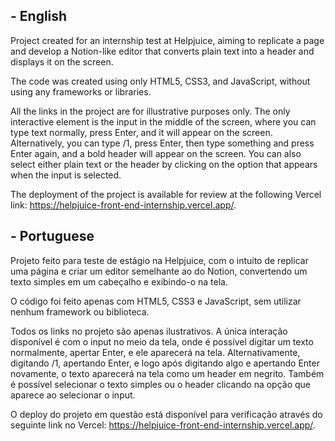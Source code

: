 ## - English

Project created for an internship test at Helpjuice, aiming to replicate a page and develop a Notion-like editor that converts plain text into a header and displays it on the screen.

The code was created using only HTML5, CSS3, and JavaScript, without using any frameworks or libraries.

All the links in the project are for illustrative purposes only. The only interactive element is the input in the middle of the screen, where you can type text normally, press Enter, and it will appear on the screen. Alternatively, you can type /1, press Enter, then type something and press Enter again, and a bold header will appear on the screen. You can also select either plain text or the header by clicking on the option that appears when the input is selected.

The deployment of the project is available for review at the following Vercel link: https://helpjuice-front-end-internship.vercel.app/.

## - Portuguese

Projeto feito para teste de estágio na Helpjuice, com o intuito de replicar uma página e criar um editor semelhante ao do Notion, convertendo um texto simples em um cabeçalho e exibindo-o na tela.

O código foi feito apenas com HTML5, CSS3 e JavaScript, sem utilizar nenhum framework ou biblioteca.

Todos os links no projeto são apenas ilustrativos. A única interação disponível é com o input no meio da tela, onde é possível digitar um texto normalmente, apertar Enter, e ele aparecerá na tela. Alternativamente, digitando /1, apertando Enter, e logo após digitando algo e apertando Enter novamente, o texto aparecerá na tela como um header em negrito. Também é possível selecionar o texto simples ou o header clicando na opção que aparece ao selecionar o input.

O deploy do projeto em questão está disponível para verificação através do seguinte link no Vercel: https://helpjuice-front-end-internship.vercel.app/.

